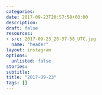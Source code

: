 ```yaml
---
categories:
date: 2017-09-23T20:57:58+00:00
description:
draft: false
resources:
- src: 2017-09-23_20-57-58_UTC.jpg
  name: "header"
layout: instagram
options:
  unlisted: false
stories:
subtitle:
title: "2017-09-23"
tags: []
---
```


 
